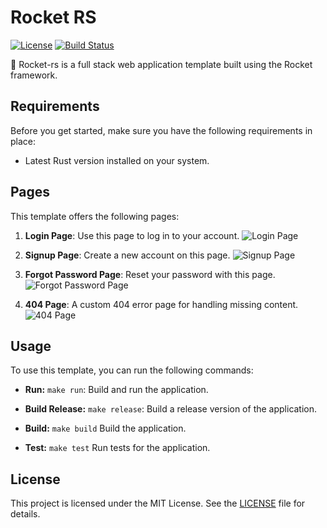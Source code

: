 # Rocket RS

[![License](http://img.shields.io/badge/license-mit-blue.svg?style=flat-square)](LICENSE)
[![Build Status](https://github.com/wiseaidev/rocket-rs/workflows/pr_check/badge.svg)](https://github.com/wiseaidev/rocket-rs/actions)

🚀 Rocket-rs is a full stack web application template built using the Rocket framework.

## Requirements

Before you get started, make sure you have the following requirements in place:

- Latest Rust version installed on your system.

## Pages

This template offers the following pages:

1. **Login Page**: Use this page to log in to your account.
   ![Login Page](https://dev-to-uploads.s3.amazonaws.com/uploads/articles/3wiz4t1th7hr22top553.png)

2. **Signup Page**: Create a new account on this page.
   ![Signup Page](https://dev-to-uploads.s3.amazonaws.com/uploads/articles/rl65gbayzn0lihggjjxy.png)


3. **Forgot Password Page**: Reset your password with this page.
   ![Forgot Password Page](https://dev-to-uploads.s3.amazonaws.com/uploads/articles/v6cw8zxs5uqi5q4jln63.png)

4. **404 Page**: A custom 404 error page for handling missing content.
   ![404 Page](https://dev-to-uploads.s3.amazonaws.com/uploads/articles/v9a6kczu6o002fee5prl.png)

## Usage

To use this template, you can run the following commands:

- **Run:** `make run`: Build and run the application.

- **Build Release:** `make release`: Build a release version of the application.

- **Build:** `make build` Build the application.

- **Test:** `make test` Run tests for the application.

## License

This project is licensed under the MIT License. See the [LICENSE](LICENSE) file for details.
